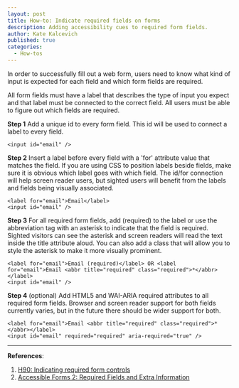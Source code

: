 ```yaml
---
layout: post
title: How–to: Indicate required fields on forms
description: Adding accessibility cues to required form fields.
author: Kate Kalcevich
published: true
categories:
  - How-tos
---
```


In order to successfully fill out a web form, users need to know what kind of input is expected for each field and which form fields are required.

All form fields must have a label that describes the type of input you expect and that label must be connected to the correct field. All users must be able to figure out which fields are required.

**Step 1** 
Add a unique id to every form field. This id will be used to connect a label to every field.

    <input id="email" />
   
**Step 2**
Insert a label before every field with a 'for' attribute value that matches the field. If you are using CSS to position labels beside fields, make sure it is obvious which label goes with which field. The id/for connection will help screen reader users, but sighted users will benefit from the labels and fields being visually associated.

    <label for="email">Email</label>
    <input id="email" />
	
**Step 3**
For all required form fields, add (required) to the label or use the abbreviation tag with an asterisk to indicate that the field is required. Sighted visitors can see the asterisk and screen readers will read the text inside the title attribute aloud. You can also add a class that will allow you to style the asterisk to make it more visually prominent.

    <label for="email">Email (required)</label> OR <label for="email">Email <abbr title="required" class="required">*</abbr></label>
    <input id="email" />
	
**Step 4** (optional)
Add HTML5 and WAI-ARIA required attributes to all required form fields. Browser and screen reader support for both fields currently varies, but in the future there should be wider support for both.

    <label for="email">Email <abbr title="required" class="required">*</abbr></label>
    <input id="email" required="required" aria-required="true" />
	

    
    
--------------------------------

**References**:

1. [H90: Indicating required form controls](http://www.w3.org/WAI/GL/WCAG20/WD-WCAG20-TECHS/H90.html)
2. [Accessible Forms 2: Required Fields and Extra Information](http://usability.com.au/2013/05/accessible-forms-2-required-fields-and-extra-information/)

